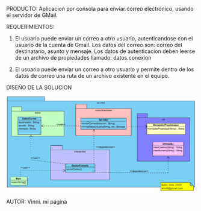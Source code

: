 PRODUCTO: Aplicacion por consola para enviar correo electrónico, usando el servidor de GMail. 

REQUERIMIENTOS: 
1. El usuario puede enviar un correo a otro usuario, autenticandose con el usuario de la cuenta de Gmail.
   Los datos del correo son: correo del destinatario, asunto y mensaje.
   Los datos de autenticacion deben leerse de un archivo de propiedades llamado: datos.conexion

2. El usuario puede enviar un correo a otro usuario y permite dentro de los datos de correo una ruta de un archivo existente en el equipo.

DISEÑO DE LA SOLUCION

   ![Diagrama](https://github.com/vinnikam/gestorCorreo/blob/master/src/main/java/co/vinni/diagrama/diagramaClasesEnviarCorreov3.jpg)

AUTOR:
  Vinni. mi página
